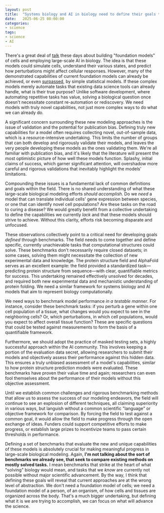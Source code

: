 ```yaml
---
layout: post
title:  "Systems biology and AI in biology need to define their goals through benchmarks"
date:   2025-06-25 08:00:00
categories:
- science
tags:
- science
- AI
---
```

There's a great deal of [talk](https://chanzuckerberg.com/blog/all-in-on-biology-and-ai/) these days about building "foundation models" of cells and employing large-scale AI in biology. The idea is that these models could simulate cells, understand their various states, and predict how perturbations might affect cellular responses. However, many of the demonstrated capabilities of current foundation models can already be achieved, or even [surpassed](https://genomebiology.biomedcentral.com/articles/10.1186/s13059-025-03574-x), by simple statistical models. If these complex models merely automate tasks that existing data science tools can already handle, what is their true purpose? Unlike software development, where automating repetitive tasks has value, solving a biological question once doesn't necessitate constant re-automation or rediscovery. We need models with truly novel capabilities, not just more complex ways to do what we can already do.

A significant concern surrounding these new modeling approaches is the issue of validation and the potential for publication bias. Defining truly new capabilities for a model often requires collecting novel, out-of-sample data, which is a resource-intensive undertaking. This limits the number of groups that can both develop and rigorously validate their models, and leaves the very people developing these models as the ones validating them. We're all familiar with publication bias, and it's likely that the literature will present the most optimistic picture of how well these models function. Splashy, initial claims of success, which garner significant attention, will overshadow more careful and rigorous validations that inevitably highlight the models' limitations.

Compounding these issues is a fundamental lack of common definitions and goals within the field. There is no shared understanding of what these large-scale biological modeling efforts _should accomplish_. Do we _need_ a model that can translate individual cells' gene expression between species, or one that can identify novel cell populations? Are these tasks on the road to curing a disease? We would greatly benefit from a collective undertaking to define the capabilities we currently _lack_ and that these models should strive to achieve. Without this clarity, efforts risk becoming disparate and unfocused.

These observations collectively point to a critical need for developing goals _defined_ through benchmarks. The field needs to come together and define specific, currently unachievable tasks that computational structures could solve. These benchmarks don't necessarily require closed datasets; in some cases, solving them might necessitate the collection of new experimental data and knowledge. The protein structure field and AlphaFold serves as an excellent example: the field provided a standardized task—predicting protein structure from sequence—with clear, quantifiable metrics for success. This undertaking remained effectively unsolved for decades, and required both new experimental data and mechanistic understanding of protein folding. We need a similar framework for systems biology and AI models that aim to represent biology computationally.

We need ways to benchmark model performance _in a testable manner_. For instance, consider these benchmark tasks: if you perturb a gene within one cell population of a tissue, what changes would you expect to see in the neighboring cells? Or, which perturbations, in which cell populations, would you expect to affect overall tissue function? These are specific questions that could be tested against measurements to form the basis of a quantifiable framework.

Furthermore, we should adopt the practice of masked testing sets, a highly successful approach within the AI community. This involves keeping a portion of the evaluation data secret, allowing researchers to submit their models and objectively assess their performance against this hidden data. This ensures a truly unbiased assessment of a model's capabilities, similar to how protein structure prediction models were evaluated. These benchmarks have proven their value time and again; researchers can even fool themselves about the performance of their models without this objective assessment.

Until we establish common challenges and rigorous benchmarking methods that allow us to assess the success of our modeling endeavors, the field will continue to see an explosion of different techniques, all claiming superiority in various ways, but languish without a common scientific "language" or objective framework for comparison. By forcing the field to test against a common goal, it would allow the field to make progress through the open exchange of ideas. Funders could support competitive efforts to make progress, or establish large prizes to incentivize teams to pass certain thresholds in performance.

Defining a set of benchmarks that evaluate the new and unique capabilities of these models is absolutely crucial for making meaningful progress in large-scale biological modeling. Again, **I'm not talking about the sort of benchmarks we already see, that seek to compare existing methods on mostly solved tasks.** I mean benchmarks that strike at the heart of what "solving" biology would mean, and tasks that we _know_ are currently not possible without major scientific advancement. By the way, I think that defining these goals will reveal that current approaches are at the wrong level of abstraction. We don't need a foundation model of cells; we need a foundation model of a person, of an organism, of how cells and tissues are organized across the body. That's a much bigger undertaking, but defining what it is we are trying to accomplish, we can focus on what will advance the science.
